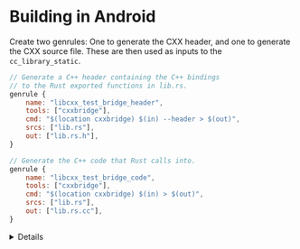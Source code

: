 # Building in Android

Create two genrules: One to generate the CXX header, and one to generate the CXX
source file. These are then used as inputs to the `cc_library_static`.

```javascript
// Generate a C++ header containing the C++ bindings
// to the Rust exported functions in lib.rs.
genrule {
    name: "libcxx_test_bridge_header",
    tools: ["cxxbridge"],
    cmd: "$(location cxxbridge) $(in) --header > $(out)",
    srcs: ["lib.rs"],
    out: ["lib.rs.h"],
}

// Generate the C++ code that Rust calls into.
genrule {
    name: "libcxx_test_bridge_code",
    tools: ["cxxbridge"],
    cmd: "$(location cxxbridge) $(in) > $(out)",
    srcs: ["lib.rs"],
    out: ["lib.rs.cc"],
}
```

<details>

- The `cxxbridge` tool is a standalone tool that generates the C++ side of the
  bridge module. It is included in Android and available as a Soong tool.
- By convention, if your Rust source file is `lib.rs` your header file will be
  named `lib.rs.h` and your source file will be named `lib.rs.cc`. This naming
  convention isn't enforced, though.

</details>
